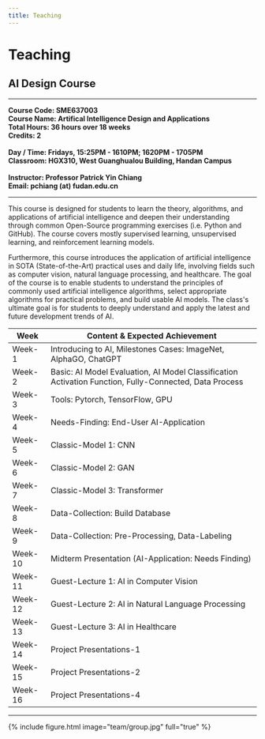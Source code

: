 ```yaml
---
title: Teaching
---
```


# <i class="fas fa-feather-alt"></i>Teaching

## AI Design Course
<hr>
<b>
Course Code: SME637003 
<br>Course Name: Artifical Intelligence Design and Applications 
<br>Total Hours: 36 hours over 18 weeks
<br>Credits: 2 
<br>
<br>Day / Time: Fridays, 15:25PM - 1610PM; 1620PM - 1705PM
<br>Classroom: HGX310, West Guanghualou Building, Handan Campus
<br>
<br>Instructor: Professor Patrick Yin Chiang
<br>Email: pchiang (at) fudan.edu.cn
</b>
  <br>
  <hr>

This course is designed for students to learn the theory, algorithms, and applications of artificial intelligence and deepen their understanding through common Open-Source programming exercises (i.e. Python and GitHub). The course covers mostly supervised learning, unsupervised learning, and reinforcement learning models. 

Furthermore, this course introduces the application of artificial intelligence in SOTA (State-of-the-Art) practical uses and daily life, involving fields such as computer vision, natural language processing, and healthcare. The goal of the course is to enable students to understand the principles of commonly used artificial intelligence algorithms, select appropriate algorithms for practical problems, and build usable AI models. The class's ultimate goal is for students to deeply understand and apply the latest and future development trends of AI.

| Week </div>   | Content & Expected Achievement                                   |
|-------|---------------------------------------------------|
| Week-1 </div>| Introducing to AI, Milestones Cases: ImageNet, AlphaGO, ChatGPT |
| Week-2 </div>| Basic: AI Model Evaluation, AI Model Classification Activation Function, Fully-Connected, Data Process |
| Week-3 </div>| Tools: Pytorch, TensorFlow, GPU |
| Week-4 </div>| Needs-Finding: End-User AI-Application |
| Week-5 </div>| Classic-Model 1: CNN |
| Week-6 </div>| Classic-Model 2: GAN |
| Week-7 </div>| Classic-Model 3: Transformer |
| Week-8 </div>| Data-Collection: Build Database |
| Week-9 </div>| Data-Collection: Pre-Processing, Data-Labeling |
| Week-10 </div>| Midterm Presentation (AI-Application: Needs Finding) |
| Week-11 </div>| Guest-Lecture 1: AI in Computer Vision |
| Week-12 </div>| Guest-Lecture 2: AI in Natural Language Processing |
| Week-13 </div>| Guest-Lecture 3: AI in Healthcare |
| Week-14 </div>| Project Presentations-1 |
| Week-15 </div>| Project Presentations-2 |
| Week-16 </div>| Project Presentations-4 |

<!-- ### Undergraduate

#### Agency and Awards

### Graduate
#### Agency and Awards



### Postdoctoral
#### Agency and Awards -->


---

{% include figure.html image="team/group.jpg" full="true" %}
